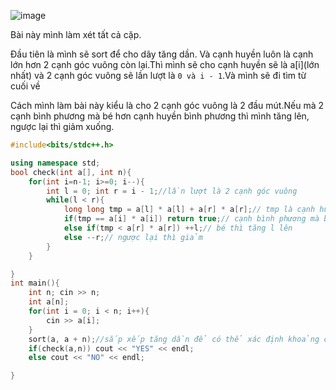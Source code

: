 ![image](https://github.com/Llam-a/Practice_Cpp/assets/115911041/19c5e12f-92cd-470e-b9cf-07474b1bcdff)

Bài này mình làm xét tất cả cặp.

Đầu tiên là mình sẽ sort để cho dãy tăng dần. Và cạnh huyền luôn là cạnh lớn hơn 2 cạnh góc vuông còn lại.Thì mình sẽ cho cạnh huyền sẽ là a[i](lớn nhất) và 2 cạnh góc vuông sẽ lần lượt là `0 và i - 1`.Và mình sẽ đi tìm từ cuối về

Cách mình làm bài này kiểu là cho 2 cạnh góc vuông là 2 đầu mút.Nếu mà 2 cạnh bình phương mà bé hơn cạnh huyền bình phương thì mình tăng lên, ngược lại thì giảm xuống.

```cpp
#include<bits/stdc++.h>

using namespace std;
bool check(int a[], int n){
    for(int i=n-1; i>=0; i--){
        int l = 0; int r = i - 1;//lần lượt là 2 cạnh góc vuông
        while(l < r){
            long long tmp = a[l] * a[l] + a[r] * a[r];// tmp là cạnh huyền bình phương
            if(tmp == a[i] * a[i]) return true;// cạnh bình phương mà bằng cạnh bình phương thì true
            else if(tmp < a[r] * a[r]) ++l;// bé thì tăng l lên
            else --r;// ngược lại thì giảm
        }
    }

}
int main(){
    int n; cin >> n;
    int a[n];
    for(int i = 0; i < n; i++){
        cin >> a[i];
    }
    sort(a, a + n);//sắp xếp tăng dần để có thể xác định khoảng của cạnh huyền.
    if(check(a,n)) cout << "YES" << endl;
    else cout << "NO" << endl;

}
```
